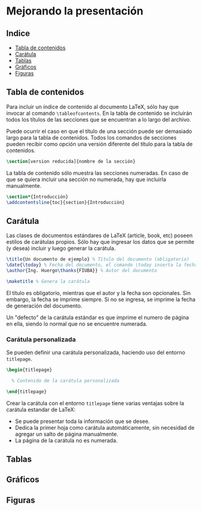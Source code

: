 # Mejorando la presentación

## Indice
* [Tabla de contenidos](#tabla-de-contenidos)
* [Carátula](#caratula)
* [Tablas](#tablas)
* [Gráficos](#graficos)
* [Figuras](#figuras)

## Tabla de contenidos
Para incluir un índice de contenido al documento LaTeX, sólo hay que invocar al
comando `\tableofcontents`. En la tabla de contenido se incluirán todos los
títulos de las secciones que se encuentran a lo largo del archivo.

Puede ocurrir el caso en que el título de una sección puede ser demasiado largo
para la tabla de contenidos. Todos los comandos de secciones pueden recibir como
opción una versión diferente del título para la tabla de contenidos.

```latex
\section[version reducida]{nombre de la sección}
```

La tabla de contenido sólo muestra las secciones numeradas. En caso de que se
quiera incluir una sección no numerada, hay que incluirla manualmente.

```latex
\section*{Introducción}
\addcontentsline{toc}{section}{Introducción}
```

## Carátula
Las clases de documentos estándares de LaTeX (article, book, etc) poseen estilos
de carátulas propios. Sólo hay que ingresar los datos que se permite (y desea)
incluir y luego generar la carátula.

```latex
\title{Un documento de ejemplo} % Título del documento (obligatorio)
\date{\today} % Fecha del documento, el comando \today inserta la fecha actual
\author{Ing. Huergo\thanks{FIUBA}} % Autor del documento

\maketitle % Genera la carátula
```

El título es obligatorio, mientras que el autor y la fecha son opcionales.
Sin embargo, la fecha se imprime siempre. Si no se ingresa, se imprime la fecha
de generación del documento.

Un "defecto" de la carátula estándar es que imprime el numero de página en ella,
siendo lo normal que no se encuentre numerada.

### Carátula personalizada
Se pueden definir una carátula personalizada, haciendo uso del entorno
`titlepage`.

```latex
\begin{titlepage}

  % Contenido de la carátula personalizada

\end{titlepage}
```

Crear la carátula con el entorno `titlepage` tiene varias ventajas sobre la
carátula estandar de LaTeX:
* Se puede presentar toda la información que se desee.
* Dedica la primer hoja como carátula automáticamente, sin necesidad de agregar
  un salto de página manualmente.
* La página de la carátula no es numerada.

## Tablas

## Gráficos

## Figuras
